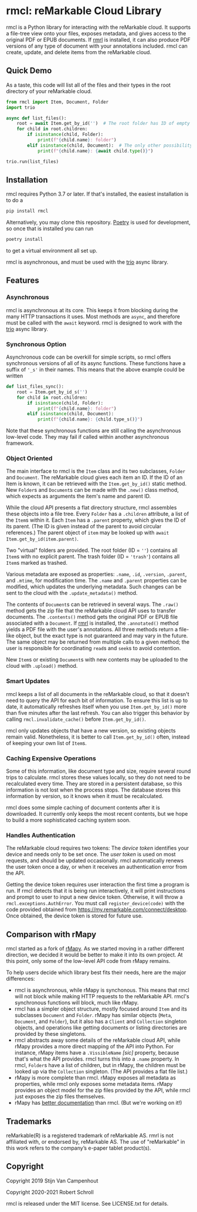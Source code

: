 # rmcl: reMarkable Cloud Library

rmcl is a Python library for interacting with the reMarkable cloud.  It
supports a file-tree view onto your files, exposes metadata, and gives
access to the original PDF or EPUB documents.  If
[rmrl](https://github.com/rschroll/rmrl) is installed, it can also
produce PDF versions of any type of document with your annotations
included.  rmcl can create, update, and delete items from the
reMarkable cloud.

## Quick Demo

As a taste, this code will list all of the files and their types in the
root directory of your reMarkable cloud.
```python
from rmcl import Item, Document, Folder
import trio

async def list_files():
    root = await Item.get_by_id('')  # The root folder has ID of empty string
    for child in root.children:
        if isinstance(child, Folder):
            print(f"{child.name}: folder")
        elif isinstance(child, Document):  # The only other possibility
            print(f"{child.name}: {await child.type()}")

trio.run(list_files)
```

## Installation

rmcl requires Python 3.7 or later.  If that's installed, the easiest
installation is to do a
```bash
pip install rmcl
```
Alternatively, you may clone this repository.
[Poetry](https://python-poetry.org/) is used for development, so once
that is installed you can run
```bash
poetry install
```
to get a virtual environment all set up.

rmcl is asynchronous, and must be used with the
[trio](https://trio.readthedocs.io/en/stable/) async library.

## Features

### Asynchronous

rmcl is asynchronous at its core.  This keeps it from blocking during the
many HTTP transactions it uses.  Most methods are `async`, and therefore
must be called with the `await` keyword.  rmcl is designed to work with
the [trio](https://trio.readthedocs.io/en/stable/) async library.

### Synchronous Option

Asynchronous code can be overkill for simple scripts, so rmcl offers
synchronous versions of all of its async functions.  These functions
have a suffix of `'_s'` in their names.  This means that the above
example could be written
```python
def list_files_sync():
    root = Item.get_by_id_s('')
    for child in root.children:
        if isinstance(child, Folder):
            print(f"{child.name}: folder")
        elif isinstance(child, Document):
            print(f"{child.name}: {child.type_s()}")
```
Note that these synchronous functions are still calling the asynchronous
low-level code.  They may fail if called within another asynchronous
framework.

### Object Oriented

The main interface to rmcl is the `Item` class and its two subclasses,
`Folder` and `Document`.  The reMarkable cloud gives each item an ID.
If the ID of an Item is known, it can be retrieved with the
`Item.get_by_id()` static method.  New `Folder`s and `Document`s can be
made with the `.new()` class method, which expects as arguments the item's
name and parent ID.

While the cloud API presents a flat directory structure, rmcl assembles
these objects into a file tree.  Every `Folder` has a `.children` attribute,
a list of the `Item`s within it.  Each `Item` has a `.parent` property,
which gives the ID of its parent.  (The ID is given instead of the parent to avoid circular references.)  The parent object of `item` may be looked up
with `await Item.get_by_id(item.parent)`.

Two "virtual" folders are provided.  The root folder (ID = `''`) contains
all `Item`s with no explicit parent.  The trash folder (ID = `'trash'`)
contains all `Item`s marked as trashed.

Various metadata are exposed as properties: `.name`, `.id`, `.version`,
`.parent`, and `.mtime`, for modification time.  The `.name` and `.parent`
properties can be modified, which updates the underlying metadata.  Such
changes can be sent to the cloud with the `.update_metadata()` method.

The contents of `Document`s can be retrieved in several ways.  The
`.raw()` method gets the zip file that the reMarkable cloud API uses
to transfer documents.  The `.contents()` method gets the original PDF
or EPUB file associated with a `Document`.  If
[rmrl](https://github.com/rschroll/rmrl) is installed, the `.annotated()`
method yields a PDF file with the user's annotations.  All three methods
return a file-like object, but the exact type is not guaranteed and may
vary in the future.  The same object may be returned from multiple calls
to a given method; the user is responsible for coordinating `read`s and
`seek`s to avoid contention.

New `Item`s or existing `Document`s with new contents may be uploaded to
the cloud with `.upload()` method.

### Smart Updates

rmcl keeps a list of all documents in the reMarkable cloud, so that it
doesn't need to query the API for each bit of information.  To ensure
this list is up to date, it automatically refreshes itself when you use
`Item.get_by_id()` more than five minutes after the last refresh.  You
can also trigger this behavior by calling `rmcl.invalidate_cache()`
before `Item.get_by_id()`.

rmcl only updates objects that have a new version, so existing objects
remain valid.  Nonetheless, it is better to call `Item.get_by_id()`
often, instead of keeping your own list of `Item`s.

### Caching Expensive Operations

Some of this information, like document type and size, require several
round trips to calculate.  rmcl stores these values locally, so they do
not need to be recalculated every time.  They are stored in a persistent
database, so this information is not lost when the process stops.  The
database stores this information by version, so it knows when it must be
recalculated.

rmcl does some simple caching of document contents after it is downloaded.
It currently only keeps the most recent contents, but we hope to build a
more sophisticated caching system soon.

### Handles Authentication

The reMarkable cloud requires two tokens: The *device token* identifies
your device and needs only to be set once.  The *user token* is used on
most requests, and should be updated occasionally.  rmcl automatically
renews the user token once a day, or when it receives an authentication
error from the API.

Getting the device token requires user interaction the first time a
program is run.  If rmcl detects that it is being run interactively, it
will print instructions and prompt to user to input a new device token.
Otherwise, it will throw a `rmcl.exceptions.AuthError`.  You must call
`register_device(code)` with the code provided obtained from
https://my.remarkable.com/connect/desktop.  Once obtained, the device
token is stored for future use.

## Comparison with rMapy

rmcl started as a fork of [rMapy](https://github.com/subutux/rmapy).
As we started moving in a rather different direction, we decided it
would be better to make it into its own project.  At this point, only
some of the low-level API code from rMapy remains.

To help users decide which library best fits their needs, here are the
major differences:
- rmcl is asynchronous, while rMapy is synchonous.  This means that
  rmcl will not block while making HTTP requests to the reMarkable API.
  rmcl's synchronous functions will block, much like rMapy.
- rmcl has a simpler object structure, mostly focused around `Item` and
  its subclasses `Document` and `Folder`.  rMapy has similar objects
  (`Meta`, `Document`, and `Folder`), but it also has a `Client` and
  `Collection` singleton objects, and operations like getting documents
  or listing directories are provided by these singletons.
- rmcl abstracts away some details of the reMarkable cloud API, while
  rMapy provides a more direct mapping of the API into Python.  For
  instance, rMapy items have a `.VissibleName` _[sic]_ property, because
  that's what the API provides.  rmcl turns this into a `.name` property.
  In rmcl, `Folder`s have a list of children, but in rMapy, the children
  must be looked up via the `Collection` singleton.  (The API provides
  a flat file list.)
- rMapy is more complete than rmcl.  rMapy exposes all metadata as
  properties, while rmcl only exposes some metadata items.  rMapy provides
  an object model for the zip files provided by the API, while rmcl just
  exposes the zip files themselves.
- rMapy has [better documentation](https://rmapy.readthedocs.io/en/latest/)
  than rmcl.  (But we're working on it!)

## Trademarks

reMarkable(R) is a registered trademark of reMarkable AS. rmrl is not
affiliated with, or endorsed by, reMarkable AS. The use of "reMarkable" in
this work refers to the company’s e-paper tablet product(s).

## Copyright

Copyright 2019 Stijn Van Campenhout

Copyright 2020-2021 Robert Schroll

rmcl is released under the MIT license.  See LICENSE.txt for details.
